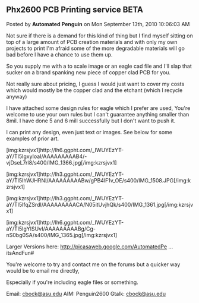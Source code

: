 ## Phx2600 PCB Printing service BETA
Posted by **Automated Penguin** on Mon September 13th, 2010 10:06:03 AM

Not sure if there is a demand for this kind of thing but I find myself sitting on top of a large amount of PCB creation materials and with only my own projects to print I'm afraid some of the more degradable materials will go bad before I have a chance to use them up.

So you supply me with a to scale image or an eagle cad file and I'll slap that sucker on a brand spanking new piece of copper clad PCB for you.

Not really sure about pricing, I guess I would just want to cover my costs which would mostly be the copper clad and the etchant (which I recycle anyway)

I have attached some design rules for eagle which I prefer are used, You're welcome to use your own rules but I can't guarantee anything smaller than 8mil. I have done 5 and 6 mill successfully but I don't want to push it.

I can print any design, even just text or images. See below for some examples of prior art.

[img:kzrsjvx1]http&#58;//lh6&#46;ggpht&#46;com/_IWUYEzYT-aY/TI5IgxyIoaI/AAAAAAAAAB4/-vjDseL7rl8/s400/IMG_1366&#46;jpg[/img:kzrsjvx1]

[img:kzrsjvx1]http&#58;//lh3&#46;ggpht&#46;com/_IWUYEzYT-aY/TI5IhWJHRNI/AAAAAAAAABw/gPB4lF1v_OE/s400/IMG_1508&#46;JPG[/img:kzrsjvx1]

[img:kzrsjvx1]http&#58;//lh3&#46;ggpht&#46;com/_IWUYEzYT-aY/TI5IfqZSrdI/AAAAAAAAACA/N05itUvjhQk/s400/IMG_1361&#46;jpg[/img:kzrsjvx1]

[img:kzrsjvx1]http&#58;//lh6&#46;ggpht&#46;com/_IWUYEzYT-aY/TI5IgYISUvI/AAAAAAAAABg/Cg-nS0bg0SA/s400/IMG_1365&#46;jpg[/img:kzrsjvx1]

Larger Versions here: <!-- m --><a class="postlink" href="http://picasaweb.google.com/AutomatedPenguin/CircuitsAndFun#">http://picasaweb.google.com/AutomatedPe ... itsAndFun#</a><!-- m -->

You're welcome to try and contact me on the forums but a quicker way would be to email me directly,

Especially if you're including eagle files or something. 

Email: <!-- e --><a href="mailto:cbock@asu.edu">cbock@asu.edu</a><!-- e -->
AIM: Penguin2600
Gtalk: <!-- e --><a href="mailto:cbock@asu.edu">cbock@asu.edu</a><!-- e -->
